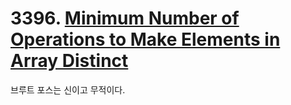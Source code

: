 # 3396. [Minimum Number of Operations to Make Elements in Array Distinct](./3396.cpp)

브루트 포스는 신이고 무적이다.
